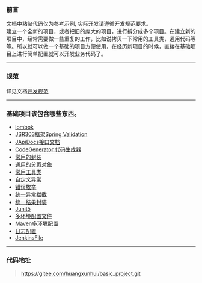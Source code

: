 ### 前言
文档中粘贴代码仅为参考示例, 实际开发请遵循开发规范要求。  
建立一个全新的项目，或者把旧的庞大的项目，进行拆分成多个项目。在建立新的项目中，经常需要做一些重复的工作，比如说拷贝一下常用的工具类，通用代码等等。所以就可以做一个基础的项目方便使用，在经历新项目的时候，直接在基础项目上进行简单配置就可以开发业务代码了。

---

### 规范
详见文档[开发规范](docs/develop-guidelines.md)

---

### 基础项目该包含哪些东西。
- [lombok](./docs/lombok.md)
- [JSR303框架Spring Validation](./docs/Spring-Validation.md)
- [JApiDocs接口文档](./docs/JApiDocs.md)
- [CodeGenerator 代码生成器](./docs/CodeGenerator代码生成器.md)
- [常用的封装](./docs/常用的封装.md)
- [通用的分页对象](./docs/通用的分页对象.md)
- [常用工具类](./docs/常用工具类.md)
- [自定义异常](./docs/自定义异常.md)
- [错误枚举](./docs/错误枚举.md)
- [统一异常拦截](./docs/统一异常处理.md)
- [统一结果封装](./docs/统一结果封装.md)
- [Junit5](./docs/Junit5.md)
- [多环境配置文件](./docs/多环境配置.md)
- [Maven多环境配置](./docs/多环境配置.md)
- [日志配置](./docs/日志配置.md)
- [JenkinsFile](./docs/JenkinsFile.md)

---

### 代码地址

>  https://gitee.com/huangxunhui/basic_project.git
